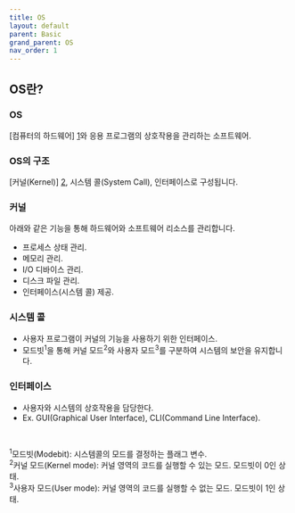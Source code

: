 ```yaml
---
title: OS
layout: default
parent: Basic
grand_parent: OS
nav_order: 1
---
```


## OS란?
### OS
[컴퓨터의 하드웨어] [1]와 응용 프로그램의 상호작용을 관리하는 소프트웨어.

### OS의 구조
[커널(Kernel)] [2], 시스템 콜(System Call), 인터페이스로 구성됩니다.

### 커널
아래와 같은 기능을 통해 하드웨어와 소프트웨어 리소스를 관리합니다.<br/>
- 프로세스 상태 관리.<br/>
- 메모리 관리.<br/>
- I/O 디바이스 관리.<br/>
- 디스크 파일 관리.<br/>
- 인터페이스(시스템 콜) 제공.<br/>

### 시스템 콜
- 사용자 프로그램이 커널의 기능을 사용하기 위한 인터페이스.<br/>
- 모드빗<sup>1</sup>을 통해 커널 모드<sup>2</sup>와 사용자 모드<sup>3</sup>를 구분하여 시스템의 보안을 유지합니다.<br/>

### 인터페이스
- 사용자와 시스템의 상호작용을 담당한다.<br/>
- Ex. GUI(Graphical User Interface), CLI(Command Line Interface).<br/>

<br/>

<sup>1</sup>모드빗(Modebit): 시스템콜의 모드를 결정하는 플래그 변수.<br/>
<sup>2</sup>커널 모드(Kernel mode): 커널 영역의 코드를 실행할 수 있는 모드. 모드빗이 0인 상태.<br/>
<sup>3</sup>사용자 모드(User mode): 커널 영역의 코드를 실행할 수 없는 모드. 모드빗이 1인 상태.<br/>

[1]: /docs/summary/os/basic/computer%20hardware.html
[2]: https://minkwon4.tistory.com/295